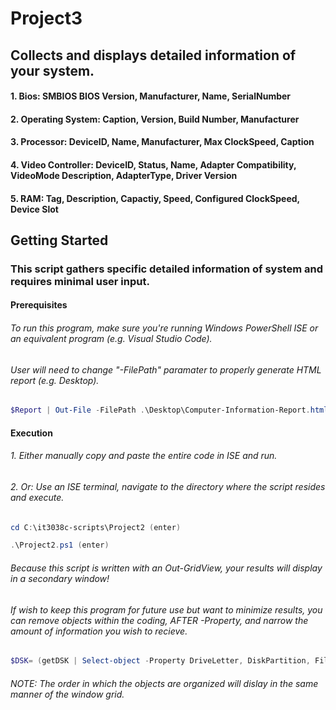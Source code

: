 # Project3
## Collects and displays detailed information of your system.
#### 1. Bios: SMBIOS BIOS Version, Manufacturer, Name, SerialNumber
#### 2. Operating System:  Caption, Version, Build Number, Manufacturer
#### 3. Processor:  DeviceID, Name, Manufacturer, Max ClockSpeed, Caption
#### 4. Video Controller: DeviceID, Status, Name, Adapter Compatibility, VideoMode Description, AdapterType, Driver Version
#### 5. RAM: Tag, Description, Capactiy, Speed, Configured ClockSpeed, Device Slot 
## Getting Started
### This script gathers specific detailed information of system and requires minimal user input.

#### Prerequisites
###### To run this program, make sure you're running Windows PowerShell ISE or an equivalent program (e.g. Visual Studio Code). 
###### User will need to change "-FilePath" paramater to properly generate HTML report (e.g. Desktop). 
```Powershell
$Report | Out-File -FilePath .\Desktop\Computer-Information-Report.html
```

#### Execution
###### 1. Either manually copy and paste the entire code in ISE and run.
###### 2. Or: Use an ISE terminal, navigate to the directory where the script resides and execute.
```Powershell
cd C:\it3038c-scripts\Project2 (enter)
```
```Powershell
.\Project2.ps1 (enter)
```
###### Because this script is written with an *Out-GridView*, your results will display in a secondary window!

###### If wish to keep this program for future use but want to minimize results, you can remove objects within the coding, AFTER *-Property*, and narrow the amount of information you wish to recieve.
```PowerShell
$DSK= (getDSK | Select-object -Property DriveLetter, DiskPartition, FileSystem, Status, VolumeName, Description, DiskSizeGB, FreeSpaceGB , PercentageFree, DiskModel);
``` 
###### NOTE: The order in which the objects are organized will dislay in the same manner of the window grid.

